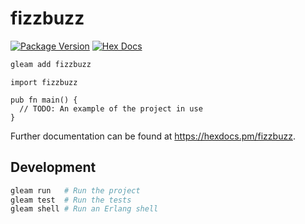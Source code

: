 # fizzbuzz

[![Package Version](https://img.shields.io/hexpm/v/fizzbuzz)](https://hex.pm/packages/fizzbuzz)
[![Hex Docs](https://img.shields.io/badge/hex-docs-ffaff3)](https://hexdocs.pm/fizzbuzz/)

```sh
gleam add fizzbuzz
```
```gleam
import fizzbuzz

pub fn main() {
  // TODO: An example of the project in use
}
```

Further documentation can be found at <https://hexdocs.pm/fizzbuzz>.

## Development

```sh
gleam run   # Run the project
gleam test  # Run the tests
gleam shell # Run an Erlang shell
```
